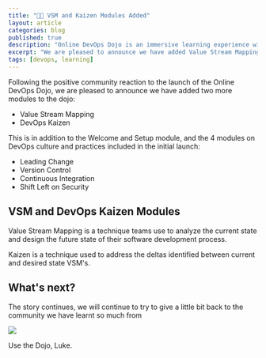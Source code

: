 ```yaml
---
title: "🐱‍👤 VSM and Kaizen Modules Added"
layout: article
categories: blog
published: true
description: "Online DevOps Dojo is an immersive learning experience with a fictitious team and a set of hands-on labs running in the browser."
excerpt: "We are pleased to announce we have added Value Stream Mapping and DevOps Kaizen modules to the Online DevOps Dojo."
tags: [devops, learning]
---
```


Following the positive community reaction to the launch of the Online DevOps Dojo, we are pleased to announce we have added two more modules to the dojo:

* Value Stream Mapping
* DevOps Kaizen

This is in addition to the Welcome and Setup module, and the 4 modules on DevOps culture and practices included in the initial launch:

* Leading Change
* Version Control
* Continuous Integration
* Shift Left on Security

## VSM and DevOps Kaizen Modules

Value Stream Mapping is a technique teams use to analyze the current state and design the future state of their software development process.

Kaizen is a technique used to address the deltas identified between current and desired state VSM's.

## What's next?

The story continues, we will continue to try to give a little bit back to the community we have learnt so much from

![](../../images/onceuponatime.jpg)

Use the Dojo, Luke.
